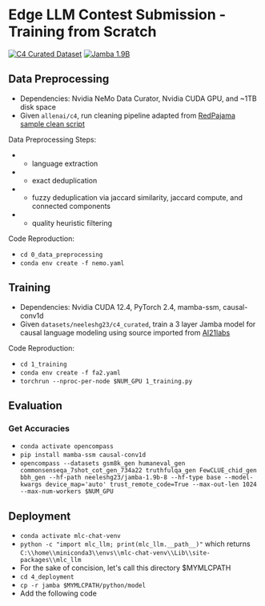 # Edge LLM Contest Submission - Training from Scratch

[![C4 Curated Dataset](https://img.shields.io/badge/🤗%20Dataset-C4%20Curated-blue.svg)](https://huggingface.co/datasets/neeleshg23/c4_curated) [![Jamba 1.9B](https://img.shields.io/badge/🤗%20Model-Jamba%201.9B-yellow.svg)](https://huggingface.co/neeleshg23/jamba-1.9b-8)

## Data Preprocessing 
- Dependencies: Nvidia NeMo Data Curator, Nvidia CUDA GPU, and ~1TB disk space
- Given `allenai/c4`, run cleaning pipeline adapted from [RedPajama sample clean script](https://github.com/NVIDIA/NeMo-Curator/blob/main/tutorials/pretraining-data-curation/red-pajama-v2-curation-tutorial.ipynb)

Data Preprocessing Steps:
- - language extraction
- - exact deduplication
- - fuzzy deduplication via jaccard similarity, jaccard compute, and connected components 
- - quality heuristic filtering

Code Reproduction:
- `cd 0_data_preprocessing`
- `conda env create -f nemo.yaml`

## Training
- Dependencies: Nvidia CUDA 12.4, PyTorch 2.4, mamba-ssm, causal-conv1d
- Given `datasets/neeleshg23/c4_curated`, train a 3 layer Jamba model for causal language modeling using source imported from [AI21labs](https://github.com/huggingface/transformers/blob/main/src/transformers/models/jamba/modeling_jamba.py)

Code Reproduction:
- `cd 1_training`
- `conda env create -f fa2.yaml`
- `torchrun --nproc-per-node $NUM_GPU 1_training.py`

## Evaluation

### Get Accuracies
- `conda activate opencompass`
- `pip install mamba-ssm causal-conv1d`
- `opencompass --datasets gsm8k_gen humaneval_gen commonsenseqa_7shot_cot_gen_734a22 truthfulqa_gen FewCLUE_chid_gen bbh_gen --hf-path neeleshg23/jamba-1.9b-8 --hf-type base --model-kwargs device_map='auto' trust_remote_code=True --max-out-len 1024 --max-num-workers $NUM_GPU`

## Deployment
- `conda activate mlc-chat-venv`
- `python -c "import mlc_llm; print(mlc_llm.__path__)"` which returns `C:\\home\\miniconda3\\envs\\mlc-chat-venv\\Lib\\site-packages\\mlc_llm`
- For the sake of concision, let's call this directory $MYMLCPATH
- `cd 4_deployment`
- `cp -r jamba $MYMLCPATH/python/model`  
- Add the following code

